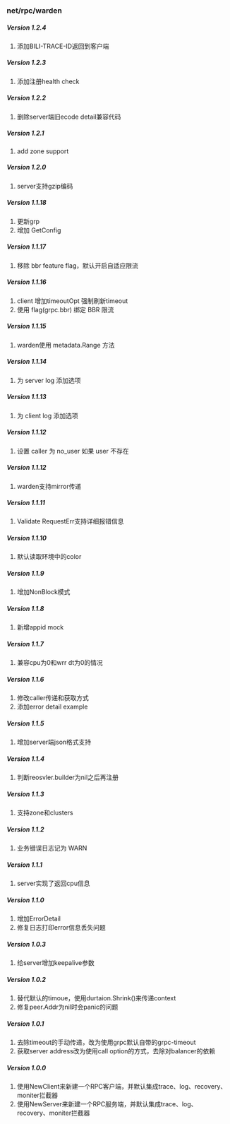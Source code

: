 ### net/rpc/warden

##### Version 1.2.4
1. 添加BILI-TRACE-ID返回到客户端

##### Version 1.2.3
1. 添加注册health check

##### Version 1.2.2
1. 删除server端旧ecode detail兼容代码

##### Version 1.2.1
1. add zone support 

##### Version 1.2.0
1. server支持gzip编码  

##### Version 1.1.18
1. 更新grp
2. 增加 GetConfig

##### Version 1.1.17
1. 移除 bbr feature flag，默认开启自适应限流 

##### Version 1.1.16
1. client 增加timeoutOpt 强制刷新timeout
2. 使用 flag(grpc.bbr) 绑定 BBR 限流

##### Version 1.1.15
1. warden使用 metadata.Range 方法

##### Version 1.1.14
1. 为 server log 添加选项

##### Version 1.1.13
1. 为 client log 添加选项

##### Version 1.1.12
1. 设置 caller 为 no_user 如果 user 不存在

##### Version 1.1.12
1. warden支持mirror传递

##### Version 1.1.11
1. Validate RequestErr支持详细报错信息

##### Version 1.1.10
1. 默认读取环境中的color

##### Version 1.1.9
1. 增加NonBlock模式

##### Version 1.1.8
1. 新增appid mock

##### Version 1.1.7
1. 兼容cpu为0和wrr dt为0的情况

##### Version 1.1.6
1. 修改caller传递和获取方式
2. 添加error detail example

##### Version 1.1.5
1. 增加server端json格式支持

##### Version 1.1.4
1. 判断reosvler.builder为nil之后再注册

##### Version 1.1.3
1. 支持zone和clusters

##### Version 1.1.2
1. 业务错误日志记为 WARN

##### Version 1.1.1
1. server实现了返回cpu信息

##### Version 1.1.0
1. 增加ErrorDetail
2. 修复日志打印error信息丢失问题

##### Version 1.0.3
1. 给server增加keepalive参数

##### Version 1.0.2

1. 替代默认的timoue，使用durtaion.Shrink()来传递context
2. 修复peer.Addr为nil时会panic的问题

##### Version 1.0.1

1. 去除timeout的手动传递，改为使用grpc默认自带的grpc-timeout
2. 获取server address改为使用call option的方式，去除对balancer的依赖

##### Version 1.0.0

1. 使用NewClient来新建一个RPC客户端，并默认集成trace、log、recovery、moniter拦截器
2. 使用NewServer来新建一个RPC服务端，并默认集成trace、log、recovery、moniter拦截器
